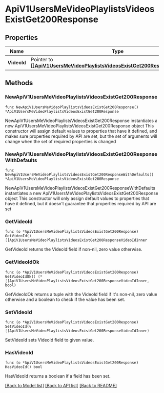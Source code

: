 # ApiV1UsersMeVideoPlaylistsVideosExistGet200Response

## Properties

Name | Type | Description | Notes
------------ | ------------- | ------------- | -------------
**VideoId** | Pointer to [**[]ApiV1UsersMeVideoPlaylistsVideosExistGet200ResponseVideoIdInner**](ApiV1UsersMeVideoPlaylistsVideosExistGet200ResponseVideoIdInner.md) |  | [optional] 

## Methods

### NewApiV1UsersMeVideoPlaylistsVideosExistGet200Response

`func NewApiV1UsersMeVideoPlaylistsVideosExistGet200Response() *ApiV1UsersMeVideoPlaylistsVideosExistGet200Response`

NewApiV1UsersMeVideoPlaylistsVideosExistGet200Response instantiates a new ApiV1UsersMeVideoPlaylistsVideosExistGet200Response object
This constructor will assign default values to properties that have it defined,
and makes sure properties required by API are set, but the set of arguments
will change when the set of required properties is changed

### NewApiV1UsersMeVideoPlaylistsVideosExistGet200ResponseWithDefaults

`func NewApiV1UsersMeVideoPlaylistsVideosExistGet200ResponseWithDefaults() *ApiV1UsersMeVideoPlaylistsVideosExistGet200Response`

NewApiV1UsersMeVideoPlaylistsVideosExistGet200ResponseWithDefaults instantiates a new ApiV1UsersMeVideoPlaylistsVideosExistGet200Response object
This constructor will only assign default values to properties that have it defined,
but it doesn't guarantee that properties required by API are set

### GetVideoId

`func (o *ApiV1UsersMeVideoPlaylistsVideosExistGet200Response) GetVideoId() []ApiV1UsersMeVideoPlaylistsVideosExistGet200ResponseVideoIdInner`

GetVideoId returns the VideoId field if non-nil, zero value otherwise.

### GetVideoIdOk

`func (o *ApiV1UsersMeVideoPlaylistsVideosExistGet200Response) GetVideoIdOk() (*[]ApiV1UsersMeVideoPlaylistsVideosExistGet200ResponseVideoIdInner, bool)`

GetVideoIdOk returns a tuple with the VideoId field if it's non-nil, zero value otherwise
and a boolean to check if the value has been set.

### SetVideoId

`func (o *ApiV1UsersMeVideoPlaylistsVideosExistGet200Response) SetVideoId(v []ApiV1UsersMeVideoPlaylistsVideosExistGet200ResponseVideoIdInner)`

SetVideoId sets VideoId field to given value.

### HasVideoId

`func (o *ApiV1UsersMeVideoPlaylistsVideosExistGet200Response) HasVideoId() bool`

HasVideoId returns a boolean if a field has been set.


[[Back to Model list]](../README.md#documentation-for-models) [[Back to API list]](../README.md#documentation-for-api-endpoints) [[Back to README]](../README.md)


